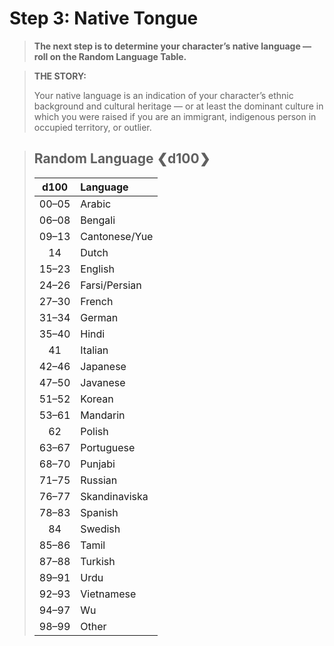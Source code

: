# Step 3: Native Tongue

<div class="no-margin">
<blockquote class="header-bg">

**The next step is to determine your character’s native language — roll on the Random Language Table.**

</blockquote>

<blockquote>

**THE STORY:**

Your native language is an indication of your character’s ethnic background and cultural heritage — or at least the dominant culture in which you were raised if you are an immigrant, indigenous person in occupied territory, or outlier.

</blockquote>
</div>

<blockquote class="table">

## Random Language ❮d100❯

<div class="tnw1">

<sort>

| d100<sort-n d100> | Language<sort-by> |
| :---------------: | :---------------- |
|       00–05       | Arabic            |
|       06–08       | Bengali           |
|       09–13       | Cantonese/Yue     |
|        14         | Dutch             |
|       15–23       | English           |
|       24–26       | Farsi/Persian     |
|       27–30       | French            |
|       31–34       | German            |
|       35–40       | Hindi             |
|        41         | Italian           |
|       42–46       | Japanese          |
|       47–50       | Javanese          |
|       51–52       | Korean            |
|       53–61       | Mandarin          |
|        62         | Polish            |
|       63–67       | Portuguese        |
|       68–70       | Punjabi           |
|       71–75       | Russian           |
|       76–77       | Skandinaviska     |
|       78–83       | Spanish           |
|        84         | Swedish           |
|       85–86       | Tamil             |
|       87–88       | Turkish           |
|       89–91       | Urdu              |
|       92–93       | Vietnamese        |
|       94–97       | Wu                |
|       98–99       | Other<sort-fixed> |

</div>
</blockquote>
